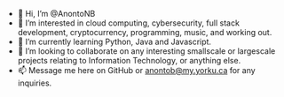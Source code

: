 - 👋 Hi, I’m @AnontoNB
- 👀 I’m interested in cloud computing, cybersecurity, full stack development, cryptocurrency, programming, music, and working out.
- 🌱 I’m currently learning Python, Java and Javascript.
- 💞️ I’m looking to collaborate on any interesting smallscale or largescale projects relating to Information Technology, or anything else.
- 📫 Message me here on GitHub or anontob@my.yorku.ca for any inquiries.

<!---
AnontoNB/AnontoNB is a ✨ special ✨ repository because its `README.md` (this file) appears on your GitHub profile.
You can click the Preview link to take a look at your changes.
--->
